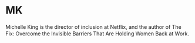 # MK

Michelle King is the director of inclusion at Netﬂix, and the author of The Fix: Overcome the Invisible Barriers That Are Holding Women Back at Work.
